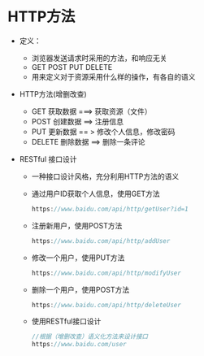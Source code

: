 # HTTP方法

* 定义：

  * 浏览器发送请求时采用的方法，和响应无关
  * GET  POST  PUT  DELETE
  * 用来定义对于资源采用什么样的操作，有各自的语义

* HTTP方法(增删改查)

  * GET  获取数据  ===>  获取资源（文件）
  * POST  创建数据 ==>  注册信息
  * PUT  更新数据  == > 修改个人信息，修改密码
  * DELETE  删除数据 ==>  删除一条评论

* RESTful  接口设计

  * 一种接口设计风格，充分利用HTTP方法的语义

  * 通过用户ID获取个人信息，使用GET方法

    ```js
    https://www.baidu.com/api/http/getUser?id=1
    ```

  * 注册新用户，使用POST方法

    ```js
    https://www.baidu.com/api/http/addUser
    ```

  * 修改一个用户，使用PUT方法

    ```js
    https://www.baidu.com/api/http/modifyUser
    ```

  * 删除一个用户，使用POST方法

    ```js
    https://www.baidu.com/api/http/deleteUser
    ```

  * 使用RESTful接口设计

    ```js
    //根据（增删改查）语义化方法来设计接口
    https://www.baidu.com/user
    ```

    